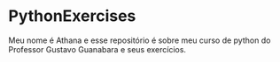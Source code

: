# PythonExercises
Meu nome é Athana e esse repositório é sobre meu curso de python do Professor Gustavo Guanabara e seus exercícios.